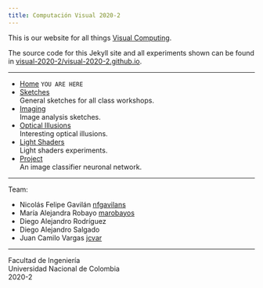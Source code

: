```yaml
---
title: Computación Visual 2020-2
---
```

This is our website for all things [Visual Computing](https://visualcomputing.github.io).

The source code for this Jekyll site and all experiments shown can be found in
[visual-2020-2/visual-2020-2.github.io](https://github.com/visual-2020-2/visual-2020-2.github.io).

---

- [Home](/) `YOU ARE HERE`
- [Sketches](/sketches)\
  General sketches for all class workshops.
- [Imaging](/imaging)\
  Image analysis sketches.
- [Optical Illusions](/illusions)\
  Interesting optical illusions.
- [Light Shaders](/light)\
  Light shaders experiments.
- [Project](/project)\
  An image classifier neuronal network.
---

Team:
- Nicolás Felipe Gavilán [nfgavilans](https://github.com/nfgavilans)
- María Alejandra Robayo [marobayos](https://github.com/marobayos)
- Diego Alejandro Rodríguez
- Diego Alejandro Salgado
- Juan Camilo Vargas [jcvar](https://github.com/jcvar)

---

Facultad de Ingeniería\
Universidad Nacional de Colombia\
2020-2

